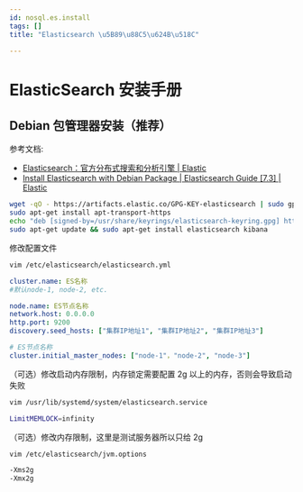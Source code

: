 ```yaml
---
id: nosql.es.install
tags: []
title: "Elasticsearch \u5B89\u88C5\u624B\u518C"

---
```



# ElasticSearch 安装手册


## Debian 包管理器安装（推荐）
参考文档:

- [Elasticsearch：官方分布式搜索和分析引擎 | Elastic](https://www.elastic.co/cn/elasticsearch/)
- [Install Elasticsearch with Debian Package | Elasticsearch Guide [7.3] | Elastic](https://www.elastic.co/guide/en/elasticsearch/reference/7.3/deb.html#deb-repo)
```bash
wget -qO - https://artifacts.elastic.co/GPG-KEY-elasticsearch | sudo gpg --dearmor -o /usr/share/keyrings/elasticsearch-keyring.gpg
sudo apt-get install apt-transport-https
echo "deb [signed-by=/usr/share/keyrings/elasticsearch-keyring.gpg] https://artifacts.elastic.co/packages/7.x/apt stable main" | sudo tee /etc/apt/sources.list.d/elastic-7.x.list
sudo apt-get update && sudo apt-get install elasticsearch kibana
```
修改配置文件
```bash
vim /etc/elasticsearch/elasticsearch.yml
```
```yaml
cluster.name: ES名称
#默认node-1, node-2, etc.

node.name: ES节点名称
network.host: 0.0.0.0
http.port: 9200
discovery.seed_hosts: ["集群IP地址1", "集群IP地址2", "集群IP地址3"]

# ES节点名称
cluster.initial_master_nodes: ["node-1"，"node-2", "node-3"]
```
（可选）修改启动内存限制，内存锁定需要配置 2g 以上的内存，否则会导致启动失败
```bash
vim /usr/lib/systemd/system/elasticsearch.service

LimitMEMLOCK=infinity
```
（可选）修改内存限制，这里是测试服务器所以只给 2g
```bash
vim /etc/elasticsearch/jvm.options

-Xms2g
-Xmx2g
```
